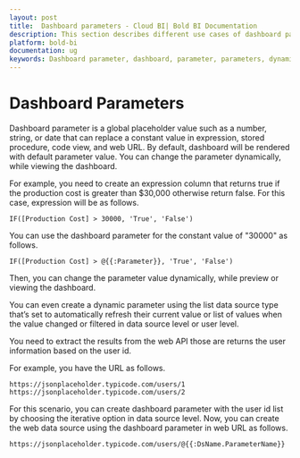 ```yaml
---
layout: post
title:  Dashboard parameters - Cloud BI| Bold BI Documentation
description: This section describes different use cases of dashboard parameters in dashboards using the Bold BI Cloud.
platform: bold-bi
documentation: ug
keywords: Dashboard parameter, dashboard, parameter, parameters, dynamic, configure dashboard parameter, query parameter
---
```


# Dashboard Parameters

Dashboard parameter is a global placeholder value such as a number, string, or date that can replace a constant value in expression, stored procedure, code view, and web URL. By default, dashboard will be rendered with default parameter value. You can change the parameter dynamically, while viewing the dashboard.

For example, you need to create an expression column that returns true if the production cost is greater than $30,000 otherwise return false. For this case, expression will be as follows.

`IF([Production Cost] > 30000, 'True', 'False')`

You can use the dashboard parameter for the constant value of "30000" as follows.

 `IF([Production Cost] > @{{:Parameter}}, 'True', 'False')`

Then, you can change the parameter value dynamically, while preview or viewing the dashboard.

You can even create a dynamic parameter using the list data source type that’s set to automatically refresh their current value or list of values when the value changed or filtered in data source level or user level.

You need to extract the results from the web API those are returns the user information based on the user id.

For example, you have the URL as follows.

`https://jsonplaceholder.typicode.com/users/1`
`https://jsonplaceholder.typicode.com/users/2`

For this scenario, you can create dashboard parameter with the user id list by choosing the iterative option in data source level. Now, you can create the web data source using the dashboard parameter in web URL as follows.

`https://jsonplaceholder.typicode.com/users/@{{:DsName.ParameterName}}`




